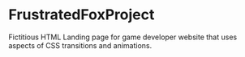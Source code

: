 # FrustratedFoxProject
Fictitious HTML Landing page for game developer website that uses aspects of CSS transitions and animations.
